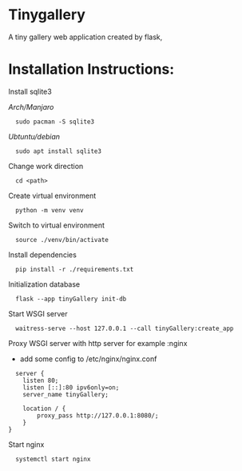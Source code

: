# Tinygallery
A tiny gallery web application created by flask, 

# Installation Instructions:

Install sqlite3 

*Arch/Manjaro*
```
  sudo pacman -S sqlite3
```

*Ubtuntu/debian*
```
  sudo apt install sqlite3
```

Change work direction
```
  cd <path>
```

Create virtual environment
```
  python -m venv venv
```

Switch to virtual environment
```
  source ./venv/bin/activate
```

Install dependencies
```
  pip install -r ./requirements.txt
```
Initialization database
```
  flask --app tinyGallery init-db
```
 
Start WSGI server
```
  waitress-serve --host 127.0.0.1 --call tinyGallery:create_app
```

Proxy WSGI server with http server for example :nginx

* add some config to /etc/nginx/nginx.conf
```
  server {
    listen 80;
    listen [::]:80 ipv6only=on;
    server_name tinyGallery;
        
    location / {
        proxy_pass http://127.0.0.1:8080/;
    }
}
```

Start nginx
```
  systemctl start nginx
```
